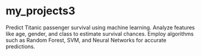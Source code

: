 # my_projects3
Predict Titanic passenger survival using machine learning. Analyze features like age, gender, and class to estimate survival chances. Employ algorithms such as Random Forest, SVM, and Neural Networks for accurate predictions.
